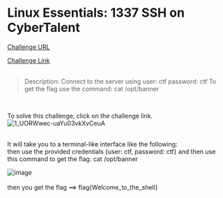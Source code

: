 **Linux Essentials: 1337 SSH on CyberTalent**
===================  

[Challenge URL](https://cybertalents.com/learn/linux-essentials/1-operating-system-introduction/challenges/1337-ssh)

[Challenge Link](http://wlem4m236m6igv016dv92dki4zlgmdvwd04nf1z5-web.cybertalentslabs.com/)  
<br />

> Description: Connect to the server using
> user: ctf
> password: ctf
> To get the flag use the command: cat /opt/banner
<br />


To solve this challenge, click on the challenge link. <br />
![1_UORWwec-uaYu03vkXvCeuA](https://user-images.githubusercontent.com/78828566/169412463-805640b8-16d4-4929-8d99-4ed5eca711bf.png)
<br /><br />

It will take you to a terminal-like interface like the following: <br />
then use the provided credentials {user: ctf, password: ctf} and then use this command to get the flag: cat /opt/banner<br />

![image](https://user-images.githubusercontent.com/78828566/169412688-0907d77c-7a7b-48e4-8a85-4f7d7f854766.png)
<br /><br />
then you get the flag ==> flag{Welcome_to_the_shell}

